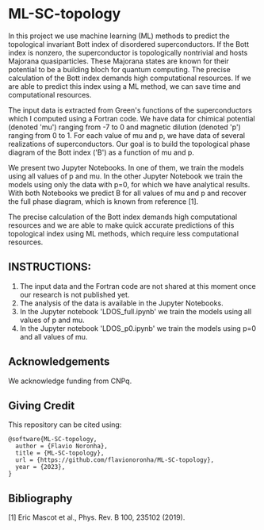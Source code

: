 # ML-SC-topology
In this project we use machine learning (ML) methods to predict the topological invariant Bott index of disordered superconductors. If the Bott index is nonzero, the superconductor is topologically nontrivial and hosts Majorana quasiparticles. These Majorana states are known for their potential to be a building bloch for quantum computing. The precise calculation of the Bott index demands high computational resources. If we are able to predict this index using a ML method, we can save time and computational resources.

The input data is extracted from Green's functions of the superconductors which I computed using a Fortran code. We have data for chimical potential (denoted 'mu') ranging from -7 to 0 and magnetic dilution (denoted 'p') ranging from 0 to 1. For each value of mu and p, we have data of several realizations of superconductors. Our goal is to build the topological phase diagram of the Bott index ('B') as a function of mu and p. 

We present two Jupyter Notebooks. In one of them, we train the models using all values of p and mu. In the other Jupyter Notebook we train the models using only the data with p=0, for which we have analytical results. With both Notebooks we predict B for all values of mu and p and recover the full phase diagram, which is known from reference [1].

The precise calculation of the Bott index demands high computational resources and we are able to make quick accurate predictions of this topological index using ML methods, which require less computational resources.

## INSTRUCTIONS:
1. The input data and the Fortran code are not shared at this moment once our research is not published yet.
2. The analysis of the data is available in the Jupyter Notebooks.
3. In the Jupyter notebook 'LDOS_full.ipynb' we train the models using all values of p and mu.
4. In the Jupyter notebook 'LDOS_p0.ipynb' we train the models using p=0 and all values of mu.

## Acknowledgements
We acknowledge funding from CNPq.

## Giving Credit

This repository can be cited using:
```
@software{ML-SC-topology,
  author = {Flavio Noronha},
  title = {ML-SC-topology},
  url = {https://github.com/flavionoronha/ML-SC-topology},
  year = {2023},
}
```

## Bibliography
[1] Eric Mascot et al., Phys. Rev. B 100, 235102 (2019).
